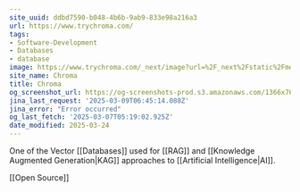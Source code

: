 ```yaml
---
site_uuid: ddbd7590-b048-4b6b-9ab9-833e98a216a3
url: https://www.trychroma.com/
tags:
- Software-Development
- Databases
- database
image: https://www.trychroma.com/_next/image?url=%2F_next%2Fstatic%2Fmedia%2Fchroma.d840f629.png&w=96&q=75&dpl=dpl_3kt7m34p2QipeYnkfoKSXxdcUrWN
site_name: Chroma
title: Chroma
og_screenshot_url: https://og-screenshots-prod.s3.amazonaws.com/1366x768/80/false/095d2c9fb3f127bf5ce51db84b52efc92ff3d23b74629a79de8e46b18f106d4f.jpeg
jina_last_request: '2025-03-09T06:45:14.088Z'
jina_error: "Error occurred"
og_last_fetch: '2025-03-07T05:19:02.925Z'
date_modified: 2025-03-24
---
```



One of the Vector [[Databases]] used for [[RAG]] and [[Knowledge Augmented Generation|KAG]] approaches to [[Artificial Intelligence|AI]].

[[Open Source]]






